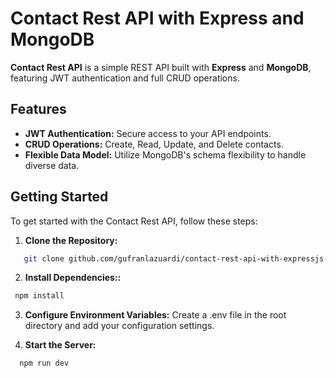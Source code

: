 # **Contact Rest API with Express and MongoDB**

**Contact Rest API** is a simple REST API built with **Express** and **MongoDB**, featuring JWT authentication and full CRUD operations.

## **Features**

- **JWT Authentication:** Secure access to your API endpoints.
- **CRUD Operations:** Create, Read, Update, and Delete contacts.
- **Flexible Data Model:** Utilize MongoDB's schema flexibility to handle diverse data.

## **Getting Started**

To get started with the Contact Rest API, follow these steps:

1. **Clone the Repository:**

```bash
   git clone github.com/gufranlazuardi/contact-rest-api-with-expressjs-mongodb
```
2. **Install Dependencies::**
 ```bash
  npm install
```

3. **Configure Environment Variables:**
Create a .env file in the root directory and add your configuration settings.

4. **Start the Server:**

```bash
  npm run dev
```
